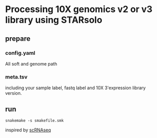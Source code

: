 # Processing 10X genomics v2 or v3 library using STARsolo

## prepare

### config.yaml

All soft and genome path

### meta.tsv

including your sample label, fastq label and 10X 3'expression library version.


## run

```shell
snakemake -s smakefile.smk
```

inspired by [scRNAseq](https://github.com/crazyhottommy/pyflow-single-cell/tree/master/scRNAseq)